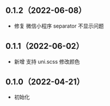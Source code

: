 ## 0.1.2（2022-06-08）
- 修复 微信小程序 separator 不显示问题
## 0.1.1（2022-06-02）
- 新增 支持 uni.scss 修改颜色
## 0.1.0（2022-04-21）
- 初始化
